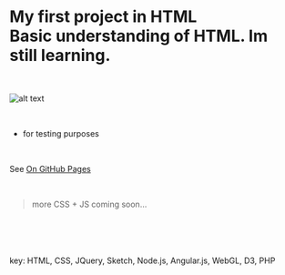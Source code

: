 # My first project in HTML <br /> Basic understanding of HTML. Im  still learning. 

<br />  

![alt text](https://i.ytimg.com/vi/-dJolYw8tnk/hqdefault.jpg "Git Gud")

<br />

- for testing purposes

<br />

See [On GitHub Pages](https://rafusix.github.io/First-project/)

<br> 

> more CSS + JS coming soon...


<br> <br> <br> <br>
key: HTML, CSS, JQuery, Sketch, Node.js, Angular.js, WebGL, D3, PHP
